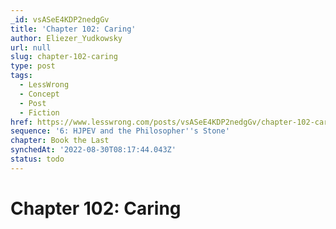 ```yaml
---
_id: vsASeE4KDP2nedgGv
title: 'Chapter 102: Caring'
author: Eliezer_Yudkowsky
url: null
slug: chapter-102-caring
type: post
tags:
  - LessWrong
  - Concept
  - Post
  - Fiction
href: https://www.lesswrong.com/posts/vsASeE4KDP2nedgGv/chapter-102-caring
sequence: '6: HJPEV and the Philosopher''s Stone'
chapter: Book the Last
synchedAt: '2022-08-30T08:17:44.043Z'
status: todo
---
```


# Chapter 102: Caring
